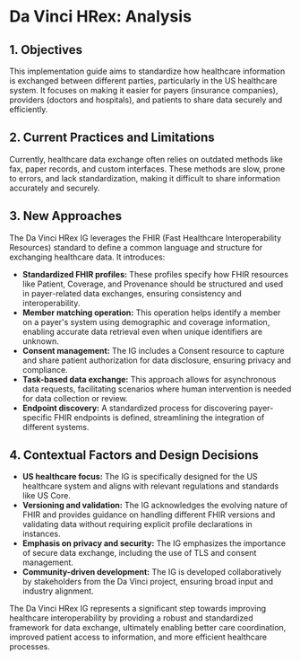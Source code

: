 # Da Vinci HRex: Analysis

## 1. Objectives

This implementation guide aims to standardize how healthcare information is exchanged between different parties, particularly in the US healthcare system. It focuses on making it easier for payers (insurance companies), providers (doctors and hospitals), and patients to share data securely and efficiently.

## 2. Current Practices and Limitations

Currently, healthcare data exchange often relies on outdated methods like fax, paper records, and custom interfaces. These methods are slow, prone to errors, and lack standardization, making it difficult to share information accurately and securely.

## 3. New Approaches

The Da Vinci HRex IG leverages the FHIR (Fast Healthcare Interoperability Resources) standard to define a common language and structure for exchanging healthcare data. It introduces:

* **Standardized FHIR profiles:** These profiles specify how FHIR resources like Patient, Coverage, and Provenance should be structured and used in payer-related data exchanges, ensuring consistency and interoperability.
* **Member matching operation:** This operation helps identify a member on a payer's system using demographic and coverage information, enabling accurate data retrieval even when unique identifiers are unknown.
* **Consent management:** The IG includes a Consent resource to capture and share patient authorization for data disclosure, ensuring privacy and compliance.
* **Task-based data exchange:** This approach allows for asynchronous data requests, facilitating scenarios where human intervention is needed for data collection or review.
* **Endpoint discovery:** A standardized process for discovering payer-specific FHIR endpoints is defined, streamlining the integration of different systems.

## 4. Contextual Factors and Design Decisions

* **US healthcare focus:** The IG is specifically designed for the US healthcare system and aligns with relevant regulations and standards like US Core.
* **Versioning and validation:**  The IG acknowledges the evolving nature of FHIR and provides guidance on handling different FHIR versions and validating data without requiring explicit profile declarations in instances.
* **Emphasis on privacy and security:** The IG emphasizes the importance of secure data exchange, including the use of TLS and consent management.
* **Community-driven development:** The IG is developed collaboratively by stakeholders from the Da Vinci project, ensuring broad input and industry alignment.

The Da Vinci HRex IG represents a significant step towards improving healthcare interoperability by providing a robust and standardized framework for data exchange, ultimately enabling better care coordination, improved patient access to information, and more efficient healthcare processes. 
